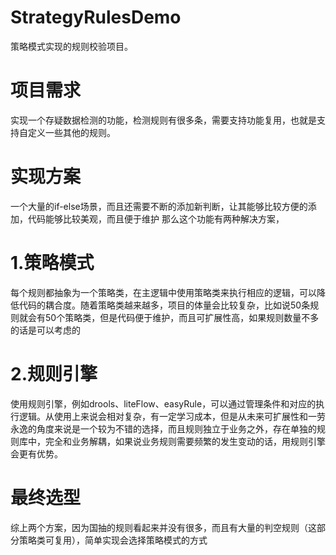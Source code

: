 # StrategyRulesDemo
策略模式实现的规则校验项目。

# 项目需求
实现一个存疑数据检测的功能，检测规则有很多条，需要支持功能复用，也就是支持自定义一些其他的规则。

# 实现方案
一个大量的if-else场景，而且还需要不断的添加新判断，让其能够比较方便的添加，代码能够比较美观，而且便于维护
那么这个功能有两种解决方案，

# 1.策略模式
每个规则都抽象为一个策略类，在主逻辑中使用策略类来执行相应的逻辑，可以降低代码的耦合度。随着策略类越来越多，项目的体量会比较复杂，比如说50条规则就会有50个策略类，但是代码便于维护，而且可扩展性高，如果规则数量不多的话是可以考虑的

# 2.规则引擎
使用规则引擎，例如drools、liteFlow、easyRule，可以通过管理条件和对应的执行逻辑。从使用上来说会相对复杂，有一定学习成本，但是从未来可扩展性和一劳永逸的角度来说是一个较为不错的选择，而且规则独立于业务之外，存在单独的规则库中，完全和业务解耦，如果说业务规则需要频繁的发生变动的话，用规则引擎会更有优势。

# 最终选型
综上两个方案，因为国抽的规则看起来并没有很多，而且有大量的判空规则（这部分策略类可复用），简单实现会选择策略模式的方式
